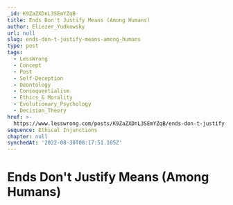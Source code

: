 ```yaml
---
_id: K9ZaZXDnL3SEmYZqB
title: Ends Don't Justify Means (Among Humans)
author: Eliezer_Yudkowsky
url: null
slug: ends-don-t-justify-means-among-humans
type: post
tags:
  - LessWrong
  - Concept
  - Post
  - Self-Deception
  - Deontology
  - Consequentialism
  - Ethics_& Morality
  - Evolutionary_Psychology
  - Decision_Theory
href: >-
  https://www.lesswrong.com/posts/K9ZaZXDnL3SEmYZqB/ends-don-t-justify-means-among-humans
sequence: Ethical Injunctions
chapter: null
synchedAt: '2022-08-30T08:17:51.105Z'
---
```

# Ends Don't Justify Means (Among Humans)

